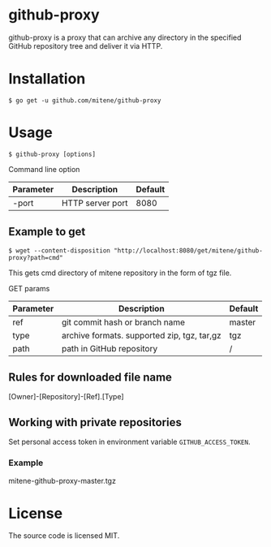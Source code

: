 # github-proxy

github-proxy is a proxy that can archive any directory in the specified GitHub repository tree and deliver it via HTTP.

# Installation


```
$ go get -u github.com/mitene/github-proxy
```

# Usage

```
$ github-proxy [options]
```
Command line option

| Parameter | Description | Default |
|-----------|---------------------------------------------|---------|
| -port | HTTP server port | 8080 |


## Example to get

```
$ wget --content-disposition "http://localhost:8080/get/mitene/github-proxy?path=cmd"
```
This gets cmd directory of mitene repository in the form of tgz file.

GET params

| Parameter | Description | Default |
|-----------|---------------------------------------------|---------|
| ref | git commit hash or branch name | master |
| type | archive formats. supported zip, tgz, tar,gz | tgz |
| path | path in GitHub repository | / |

## Rules for downloaded file name

[Owner]-[Repository]-[Ref].[Type]

## Working with private repositories

Set personal access token in environment variable `GITHUB_ACCESS_TOKEN`.

### Example

mitene-github-proxy-master.tgz

# License

The source code is licensed MIT.
